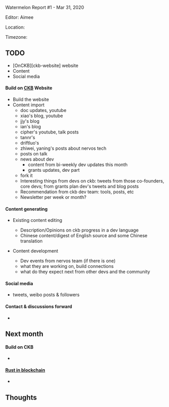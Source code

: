 Watermelon Report #1 - Mar 31, 2020

Editor: Aimee

Location:

Timezone:

## TODO

- [OnCKB][ckb-website] website
- Content
- Social media

#### Build on [CKB][ckb-github] Website

- Build the website
- Content import
  - doc updates, youtube
  - xiao's blog, youtube
  - jjy's blog
  - ian's blog
  - cipher's youtube, talk posts
  - tannr's
  - driftluo's
  - zhiwei, yaning's posts about nervos tech
  - posts on talk
  - news about dev
    - content from bi-weekly dev updates this month
    - grants updates, dev part
  - fork it
  - Interesting things from devs on ckb: tweets from those co-founders, core devs; from grants plan dev's tweets and blog posts
  - Recommendation from ckb dev team: tools, posts, etc
  - Newsletter per week or month?

#### Content generating

- Existing content editing
  - Description/Opinions on ckb progress in a dev language
  - Chinese content/digest of English source and some Chinese translation

- Content development
  - Dev events from nervos team (if there is one)
  - what they are working on, build connections
  - what do they expect next from other devs and the community


#### Social media

- tweets, weibo posts & followers

#### Contact & discussions forward

-


## Next month

#### Build on CKB

-

#### [Rust in blockchain][rib-github]

-

## Thoughts


[ckb-github]: https://github.com/nervosnetwork/ckb
[rib-github]: https://github.com/rust-in-blockchain/Rust-in-Blockchain
[onckb-website]: https://www.onckb.com/
